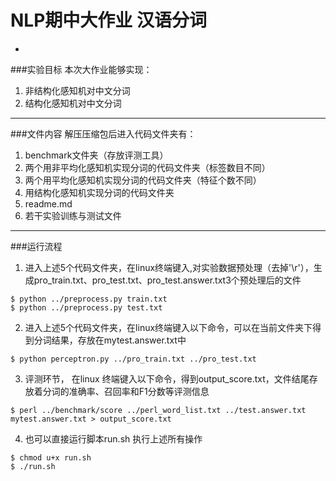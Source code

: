 # NLP期中大作业 汉语分词
-
###实验目标
本次大作业能够实现：

1. 非结构化感知机对中文分词
2. 结构化感知机对中文分词

*****************
###文件内容
解压压缩包后进入代码文件夹有：

1. benchmark文件夹（存放评测工具）
2. 两个用非平均化感知机实现分词的代码文件夹（标签数目不同）
3. 两个用平均化感知机实现分词的代码文件夹（特征个数不同）
4. 用结构化感知机实现分词的代码文件夹
5. readme.md
6. 若干实验训练与测试文件

**************
###运行流程
1. 进入上述5个代码文件夹，在linux终端键入,对实验数据预处理（去掉'\r'），生成pro\_train.txt、pro\_test.txt、pro\_test.answer.txt3个预处理后的文件
```
$ python ../preprocess.py train.txt
$ python ../preprocess.py test.txt
```

2. 进入上述5个代码文件夹，在linux终端键入以下命令，可以在当前文件夹下得到分词结果，存放在mytest.answer.txt中
```
$ python perceptron.py ../pro_train.txt ../pro_test.txt
```

3. 评测环节， 在linux 终端键入以下命令，得到output_score.txt，文件结尾存放着分词的准确率、召回率和F1分数等评测信息
```
$ perl ../benchmark/score ../perl_word_list.txt ../test.answer.txt mytest.answer.txt > output_score.txt
``` 

4. 也可以直接运行脚本run.sh 执行上述所有操作
```
$ chmod u+x run.sh
$ ./run.sh
```
